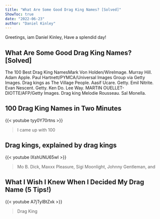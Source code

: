 ```yaml
---
title: "What Are Some Good Drag King Names? [Solved]"
ShowToc: true 
date: "2022-06-23"
author: "Daniel Kinley" 
---
```


Greetings, iam Daniel Kinley, Have a splendid day!
## What Are Some Good Drag King Names? [Solved]
The 100 Best Drag King NamesMark Von Holden/WireImage. Murray Hill. Adam Apple. 
 Paul Hartnett/PYMCA/Universal Images Group via Getty Images. Drag kings as The Village People. Aasif Ucare. 
 Getty. Emil Nitrite. Evan Nescent. 
 Getty. Ken Do. Lee Way. 
 MARTIN OUELLET-DIOTTE/AFP/Getty Images. Drag king Melodie Rousseau. Sal Monella.

## 100 Drag King Names in Two Minutes
{{< youtube tyy0Y70rtns >}}
>I came up with 100 

## Drag kings, explained by drag kings
{{< youtube lXshUNU65wI >}}
>Mo B. Dick, Maxxx Pleasure, Sigi Moonlight, Johnny Gentleman, and 

## What I Wish I Knew When I Decided My Drag Name (5 Tips!)
{{< youtube A7jTyIBtZxk >}}
>Drag King

